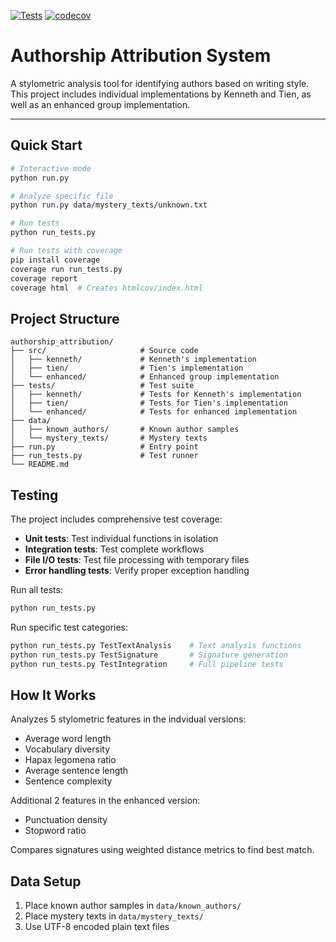 [![Tests](https://github.com/tienpdinh/cisc691/workflows/Tests%20and%20Coverage/badge.svg)](https://github.com/tienpdinh/cisc691/actions)
[![codecov](https://codecov.io/gh/tienpdinh/cisc691-a02/graph/badge.svg?token=3MSAR36YQ1)](https://codecov.io/gh/tienpdinh/cisc691-a02)

# Authorship Attribution System

A stylometric analysis tool for identifying authors based on writing style. This project includes individual implementations by Kenneth and Tien, as well as an enhanced group implementation.

---

## Quick Start

```bash
# Interactive mode
python run.py

# Analyze specific file
python run.py data/mystery_texts/unknown.txt

# Run tests
python run_tests.py

# Run tests with coverage
pip install coverage
coverage run run_tests.py
coverage report
coverage html  # Creates htmlcov/index.html
```

## Project Structure

```
authorship_attribution/
├── src/                     # Source code
│   ├── kenneth/             # Kenneth's implementation
│   ├── tien/                # Tien's implementation
│   └── enhanced/            # Enhanced group implementation
├── tests/                   # Test suite
│   ├── kenneth/             # Tests for Kenneth's implementation
│   ├── tien/                # Tests for Tien's implementation
│   └── enhanced/            # Tests for enhanced implementation
├── data/
│   ├── known_authors/       # Known author samples
│   └── mystery_texts/       # Mystery texts
├── run.py                   # Entry point
├── run_tests.py             # Test runner
└── README.md
```

## Testing

The project includes comprehensive test coverage:

- **Unit tests**: Test individual functions in isolation
- **Integration tests**: Test complete workflows
- **File I/O tests**: Test file processing with temporary files
- **Error handling tests**: Verify proper exception handling

Run all tests:
```bash
python run_tests.py
```

Run specific test categories:
```bash
python run_tests.py TestTextAnalysis    # Text analysis functions
python run_tests.py TestSignature       # Signature generation
python run_tests.py TestIntegration     # Full pipeline tests
```

## How It Works

Analyzes 5 stylometric features in the indvidual versions:
- Average word length
- Vocabulary diversity  
- Hapax legomena ratio
- Average sentence length
- Sentence complexity

Additional 2 features in the enhanced version:
- Punctuation density
- Stopword ratio

Compares signatures using weighted distance metrics to find best match.

## Data Setup

1. Place known author samples in `data/known_authors/`
2. Place mystery texts in `data/mystery_texts/`
3. Use UTF-8 encoded plain text files
